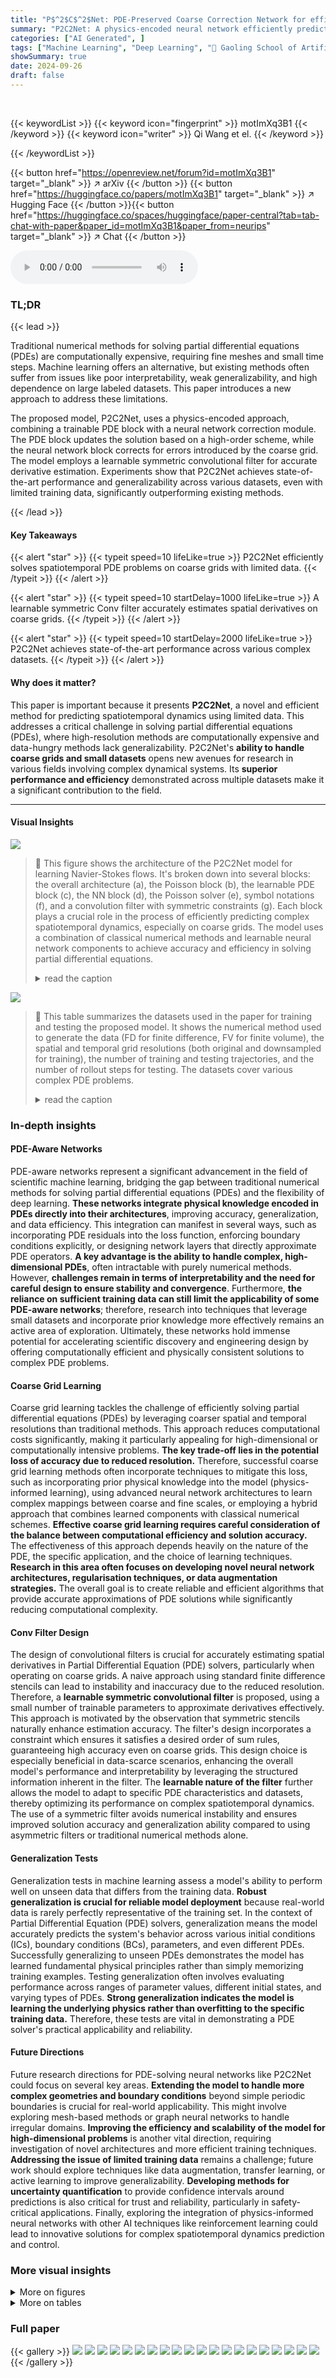 ```yaml
---
title: "P$^2$C$^2$Net: PDE-Preserved Coarse Correction Network for efficient prediction of spatiotemporal dynamics"
summary: "P2C2Net: A physics-encoded neural network efficiently predicts complex spatiotemporal dynamics using coarse grids and limited training data, achieving state-of-the-art results."
categories: ["AI Generated", ]
tags: ["Machine Learning", "Deep Learning", "🏢 Gaoling School of Artificial Intelligence, Renmin University of China",]
showSummary: true
date: 2024-09-26
draft: false
---
```


<br>

{{< keywordList >}}
{{< keyword icon="fingerprint" >}} motImXq3B1 {{< /keyword >}}
{{< keyword icon="writer" >}} Qi Wang et el. {{< /keyword >}}
 
{{< /keywordList >}}

{{< button href="https://openreview.net/forum?id=motImXq3B1" target="_blank" >}}
↗ arXiv
{{< /button >}}
{{< button href="https://huggingface.co/papers/motImXq3B1" target="_blank" >}}
↗ Hugging Face
{{< /button >}}{{< button href="https://huggingface.co/spaces/huggingface/paper-central?tab=tab-chat-with-paper&paper_id=motImXq3B1&paper_from=neurips" target="_blank" >}}
↗ Chat
{{< /button >}}




<audio controls>
    <source src="https://ai-paper-reviewer.com/motImXq3B1/podcast.wav" type="audio/wav">
    Your browser does not support the audio element.
</audio>


### TL;DR


{{< lead >}}

Traditional numerical methods for solving partial differential equations (PDEs) are computationally expensive, requiring fine meshes and small time steps. Machine learning offers an alternative, but existing methods often suffer from issues like poor interpretability, weak generalizability, and high dependence on large labeled datasets. This paper introduces a new approach to address these limitations. 

The proposed model, P2C2Net, uses a physics-encoded approach, combining a trainable PDE block with a neural network correction module. The PDE block updates the solution based on a high-order scheme, while the neural network block corrects for errors introduced by the coarse grid. The model employs a learnable symmetric convolutional filter for accurate derivative estimation.  Experiments show that P2C2Net achieves state-of-the-art performance and generalizability across various datasets, even with limited training data, significantly outperforming existing methods.

{{< /lead >}}


#### Key Takeaways

{{< alert "star" >}}
{{< typeit speed=10 lifeLike=true >}} P2C2Net efficiently solves spatiotemporal PDE problems on coarse grids with limited data. {{< /typeit >}}
{{< /alert >}}

{{< alert "star" >}}
{{< typeit speed=10 startDelay=1000 lifeLike=true >}} A learnable symmetric Conv filter accurately estimates spatial derivatives on coarse grids. {{< /typeit >}}
{{< /alert >}}

{{< alert "star" >}}
{{< typeit speed=10 startDelay=2000 lifeLike=true >}} P2C2Net achieves state-of-the-art performance across various complex datasets. {{< /typeit >}}
{{< /alert >}}

#### Why does it matter?
This paper is important because it presents **P2C2Net**, a novel and efficient method for predicting spatiotemporal dynamics using limited data. This addresses a critical challenge in solving partial differential equations (PDEs), where high-resolution methods are computationally expensive and data-hungry methods lack generalizability.  P2C2Net's **ability to handle coarse grids and small datasets** opens new avenues for research in various fields involving complex dynamical systems. Its **superior performance and efficiency** demonstrated across multiple datasets make it a significant contribution to the field.

------
#### Visual Insights



![](https://ai-paper-reviewer.com/motImXq3B1/figures_3_1.jpg)

> 🔼 This figure shows the architecture of the P2C2Net model for learning Navier-Stokes flows.  It's broken down into several blocks: the overall architecture (a), the Poisson block (b), the learnable PDE block (c), the NN block (d), the Poisson solver (e), symbol notations (f), and a convolution filter with symmetric constraints (g). Each block plays a crucial role in the process of efficiently predicting complex spatiotemporal dynamics, especially on coarse grids. The model uses a combination of classical numerical methods and learnable neural network components to achieve accuracy and efficiency in solving partial differential equations.
> <details>
> <summary>read the caption</summary>
> Figure 1: Schematic of P2C2Net for learning Navier-Stokes flows. (a), Overall model architecture. (b), Poisson block. (c), learnable PDE block. (d), NN block. (e), Poisson solver. (f), Symbol notations. (g), Conv filter with symmetric constraint.
> </details>





![](https://ai-paper-reviewer.com/motImXq3B1/tables_5_1.jpg)

> 🔼 This table summarizes the datasets used in the paper for training and testing the proposed model.  It shows the numerical method used to generate the data (FD for finite difference, FV for finite volume), the spatial and temporal grid resolutions (both original and downsampled for training), the number of training and testing trajectories, and the number of rollout steps for testing.  The datasets cover various complex PDE problems.
> <details>
> <summary>read the caption</summary>
> Table 1: Summary of datasets and training implementations. Note that '→' denotes the downsampling process from the original resolution (simulation) to the low resolution (training).
> </details>





### In-depth insights


#### PDE-Aware Networks
PDE-aware networks represent a significant advancement in the field of scientific machine learning, bridging the gap between traditional numerical methods for solving partial differential equations (PDEs) and the flexibility of deep learning.  **These networks integrate physical knowledge encoded in PDEs directly into their architectures**, improving accuracy, generalization, and data efficiency. This integration can manifest in several ways, such as incorporating PDE residuals into the loss function, enforcing boundary conditions explicitly, or designing network layers that directly approximate PDE operators.  **A key advantage is the ability to handle complex, high-dimensional PDEs**, often intractable with purely numerical methods.  However, **challenges remain in terms of interpretability and the need for careful design to ensure stability and convergence**.  Furthermore, **the reliance on sufficient training data can still limit the applicability of some PDE-aware networks**; therefore, research into techniques that leverage small datasets and incorporate prior knowledge more effectively remains an active area of exploration.  Ultimately, these networks hold immense potential for accelerating scientific discovery and engineering design by offering computationally efficient and physically consistent solutions to complex PDE problems.

#### Coarse Grid Learning
Coarse grid learning tackles the challenge of efficiently solving partial differential equations (PDEs) by leveraging coarser spatial and temporal resolutions than traditional methods.  This approach reduces computational costs significantly, making it particularly appealing for high-dimensional or computationally intensive problems.  **The key trade-off lies in the potential loss of accuracy due to reduced resolution.**  Therefore, successful coarse grid learning methods often incorporate techniques to mitigate this loss, such as incorporating prior physical knowledge into the model (physics-informed learning), using advanced neural network architectures to learn complex mappings between coarse and fine scales, or employing a hybrid approach that combines learned components with classical numerical schemes.  **Effective coarse grid learning requires careful consideration of the balance between computational efficiency and solution accuracy.**  The effectiveness of this approach depends heavily on the nature of the PDE, the specific application, and the choice of learning techniques.  **Research in this area often focuses on developing novel neural network architectures, regularisation techniques, or data augmentation strategies.**  The overall goal is to create reliable and efficient algorithms that provide accurate approximations of PDE solutions while significantly reducing computational complexity.

#### Conv Filter Design
The design of convolutional filters is crucial for accurately estimating spatial derivatives in Partial Differential Equation (PDE) solvers, particularly when operating on coarse grids.  A naive approach using standard finite difference stencils can lead to instability and inaccuracy due to the reduced resolution.  Therefore, a **learnable symmetric convolutional filter** is proposed, using a small number of trainable parameters to approximate derivatives effectively. This approach is motivated by the observation that symmetric stencils naturally enhance estimation accuracy.  The filter's design incorporates a constraint which ensures it satisfies a desired order of sum rules, guaranteeing high accuracy even on coarse grids. This design choice is especially beneficial in data-scarce scenarios, enhancing the overall model's performance and interpretability by leveraging the structured information inherent in the filter.  The **learnable nature of the filter** further allows the model to adapt to specific PDE characteristics and datasets, thereby optimizing its performance on complex spatiotemporal dynamics. The use of a symmetric filter avoids numerical instability and ensures improved solution accuracy and generalization ability compared to using asymmetric filters or traditional numerical methods alone.

#### Generalization Tests
Generalization tests in machine learning assess a model's ability to perform well on unseen data that differs from the training data.  **Robust generalization is crucial for reliable model deployment** because real-world data is rarely perfectly representative of the training set.  In the context of Partial Differential Equation (PDE) solvers, generalization means the model accurately predicts the system's behavior across various initial conditions (ICs), boundary conditions (BCs), parameters, and even different PDEs.  Successfully generalizing to unseen PDEs demonstrates the model has learned fundamental physical principles rather than simply memorizing training examples.  Testing generalization often involves evaluating performance across ranges of parameter values, different initial states, and varying types of PDEs. **Strong generalization indicates the model is learning the underlying physics rather than overfitting to the specific training data.**  Therefore, these tests are vital in demonstrating a PDE solver's practical applicability and reliability.

#### Future Directions
Future research directions for PDE-solving neural networks like P2C2Net could focus on several key areas.  **Extending the model to handle more complex geometries and boundary conditions** beyond simple periodic boundaries is crucial for real-world applicability. This might involve exploring mesh-based methods or graph neural networks to handle irregular domains.  **Improving the efficiency and scalability of the model for high-dimensional problems** is another vital direction, requiring investigation of novel architectures and more efficient training techniques.  **Addressing the issue of limited training data** remains a challenge; future work should explore techniques like data augmentation, transfer learning, or active learning to improve generalizability.  **Developing methods for uncertainty quantification** to provide confidence intervals around predictions is also critical for trust and reliability, particularly in safety-critical applications.  Finally, exploring the integration of physics-informed neural networks with other AI techniques like reinforcement learning could lead to innovative solutions for complex spatiotemporal dynamics prediction and control.


### More visual insights

<details>
<summary>More on figures
</summary>


![](https://ai-paper-reviewer.com/motImXq3B1/figures_6_1.jpg)

> 🔼 This figure presents a comparison of P2C2Net against several baseline models. The comparison includes four different partial differential equations (PDEs). For each PDE, the figure shows three plots: error distribution, error propagation curves, and snapshots of the predicted solutions. Error distribution shows the range of errors, error propagation shows how errors change over time, and snapshots show the visual representation of the predicted solutions. This figure aims to demonstrate the superiority of P2C2Net in terms of solution accuracy and generalization.
> <details>
> <summary>read the caption</summary>
> Figure 3: An overview of the comparison between our P2C2Net and baseline models, including error distributions (left), error propagation curves (middle), and predicted solutions (right). (a)-(d) show the qualitative results on Burgers, GS, FN, and NS equations, respectively. These PDE systems are trained with grid sizes of 25×25, 32×32, 64×64, and 64×64 accordingly.
> </details>



![](https://ai-paper-reviewer.com/motImXq3B1/figures_8_1.jpg)

> 🔼 This figure compares the energy spectra of the proposed P2C2Net model against several baseline models, including FNO, UNet, LI, and PeRCNN, and the ground truth. The x-axis represents the wavenumber k, and the y-axis represents the scaled energy spectrum E(k)k⁵. The plot shows that the energy spectra of P2C2Net closely matches the ground truth across different wavenumbers.  The inset is a zoomed-in view of the lower wavenumber region to better show the differences among the models.
> <details>
> <summary>read the caption</summary>
> Figure 4: Energy spectra.
> </details>



![](https://ai-paper-reviewer.com/motImXq3B1/figures_8_2.jpg)

> 🔼 This figure presents a comparison of the proposed P2C2Net model against several baseline models across four different partial differential equation (PDE) systems.  The comparison is shown through visualizations of error distributions, error propagation curves, and example solution snapshots. Four PDE systems are used, each with different levels of complexity,  illustrating the performance of P2C2Net under varying conditions.
> <details>
> <summary>read the caption</summary>
> Figure 3: An overview of the comparison between our P2C2Net and baseline models, including error distributions (left), error propagation curves (middle), and predicted solutions (right). (a)-(d) show the qualitative results on Burgers, GS, FN, and NS equations, respectively. These PDE systems are trained with grid sizes of 25×25, 32×32, 64×64, and 64×64 accordingly.
> </details>



![](https://ai-paper-reviewer.com/motImXq3B1/figures_9_1.jpg)

> 🔼 This bar chart compares the inference time cost (in seconds) between a numerical solver and the proposed P2C2Net model across three different partial differential equations (PDEs): Gray-Scott (GS), FitzHugh-Nagumo (FN), and Navier-Stokes (NS).  For each PDE, the chart shows the time taken by the numerical solver and P2C2Net, highlighting the significant speedup achieved by P2C2Net. The speedup factors are explicitly indicated for each PDE.  This figure illustrates the computational efficiency gains of the P2C2Net method.
> <details>
> <summary>read the caption</summary>
> Figure 6: Computational time for comparison.
> </details>



![](https://ai-paper-reviewer.com/motImXq3B1/figures_14_1.jpg)

> 🔼 The figure illustrates the architecture of the Fourier Neural Operator (FNO) model.  The FNO model consists of three main components: a lift operation (P), a projection operation (Q), and L Fourier layers. The lift operation transforms the input into a higher-dimensional representation.  Each Fourier layer performs a Fast Fourier Transform (FFT), spectral filtering and convolution using R<sub>θ</sub>, and an Inverse Fast Fourier Transform (iFFT), capturing both local and global features. The projection operation maps the output of the final Fourier layer back into the original data space. A linear transformation (W<sup>l</sup>) and activation function (σ) are also included within each Fourier layer. The model is designed to handle inputs and outputs in the form of functions.
> <details>
> <summary>read the caption</summary>
> Figure S1: The architecture of FNO Model
> </details>



![](https://ai-paper-reviewer.com/motImXq3B1/figures_15_1.jpg)

> 🔼 This figure shows the architecture of P2C2Net, a physics-encoded correction learning model for efficiently solving spatiotemporal PDE problems. It's composed of four main blocks: a state variable correction block, a learnable PDE block, a Poisson block, and a neural network (NN) block.  The figure details the data flow through these blocks, highlighting the learnable symmetric convolutional filter used for accurate spatial derivative estimation and the RK4 integration scheme for temporal evolution.  Subfigures (a)-(g) break down the overall architecture and individual components.
> <details>
> <summary>read the caption</summary>
> Figure 1: Schematic of P2C2Net for learning Navier-Stokes flows. (a), Overall model architecture. (b), Poisson block. (c), learnable PDE block. (d), NN block. (e), Poisson solver. (f), Symbol notations. (g), Conv filter with symmetric constraint.
> </details>



![](https://ai-paper-reviewer.com/motImXq3B1/figures_18_1.jpg)

> 🔼 This figure compares the performance of P2C2Net against other baseline models across four different PDE systems.  It shows error distributions, error propagation curves, and example predictions for each model on the Burgers, Gray-Scott, FitzHugh-Nagumo, and Navier-Stokes equations. The training grid sizes varied depending on the equation. The results demonstrate P2C2Net's superior performance in terms of accuracy and stability.
> <details>
> <summary>read the caption</summary>
> Figure 3: An overview of the comparison between our P2C2Net and baseline models, including error distributions (left), error propagation curves (middle), and predicted solutions (right). (a)-(d) show the qualitative results on Burgers, GS, FN, and NS equations, respectively. These PDE systems are trained with grid sizes of 25×25, 32×32, 64×64, and 64×64 accordingly.
> </details>



![](https://ai-paper-reviewer.com/motImXq3B1/figures_21_1.jpg)

> 🔼 This figure presents a comparison of P2C2Net against several baseline models on four different PDE systems (Burgers, Gray-Scott, FitzHugh-Nagumo, and Navier-Stokes).  For each PDE, it shows three subfigures: 1) Error Distribution: Illustrates the distribution of prediction errors, revealing the accuracy and robustness of each model. 2) Error Propagation: Plots the error propagation over time, providing insights into the stability and long-term prediction capability of the models. 3) Predicted Solutions: Visualizes the predicted solutions, comparing them qualitatively to the ground truth. The different subfigures (a-d) showcase the performance on varying PDE systems trained on different grid resolutions.
> <details>
> <summary>read the caption</summary>
> Figure 3: An overview of the comparison between our P2C2Net and baseline models, including error distributions (left), error propagation curves (middle), and predicted solutions (right). (a)-(d) show the qualitative results on Burgers, GS, FN, and NS equations, respectively. These PDE systems are trained with grid sizes of 25×25, 32×32, 64×64, and 64×64 accordingly.
> </details>



</details>




<details>
<summary>More on tables
</summary>


![](https://ai-paper-reviewer.com/motImXq3B1/tables_6_1.jpg)
> 🔼 This table summarizes the datasets used in the paper's experiments.  It shows the numerical methods used to generate the data (FD for finite difference, FV for finite volume), the spatial and temporal grid resolutions (before and after downsampling), the number of training and testing trajectories, and the number of rollout steps in each testing trajectory.  The downsampling from higher resolution simulation data to lower resolution training data is indicated by the '→' symbol.
> <details>
> <summary>read the caption</summary>
> Table 1: Summary of datasets and training implementations. Note that '→' denotes the downsampling process from the original resolution (simulation) to the low resolution (training).
> </details>

![](https://ai-paper-reviewer.com/motImXq3B1/tables_7_1.jpg)
> 🔼 This table presents a quantitative comparison of the proposed P2C2Net model's performance against several baseline models across different PDE datasets (Burgers, GS, FN, NS).  The metrics used for comparison include RMSE, MAE, MNAD, and HCT (High Correction Time).  The HCT values for Burgers, GS, and FN reflect the point where the dynamics stabilize.  The 'Promotion' row indicates the percentage improvement achieved by P2C2Net over the best-performing baseline model for each metric.
> <details>
> <summary>read the caption</summary>
> Table 2: Quantitative results of our model and baselines. For the case of Burgers, GS, and FN, our model inferred the test set's upper time limits of 1.4 s, 2000 s, and 10 s, respectively, as the trajectories of dynamics get stabilized. We take these limits in HCT to facilitate evaluation metrics calculation.
> </details>

![](https://ai-paper-reviewer.com/motImXq3B1/tables_9_1.jpg)
> 🔼 This table presents a quantitative analysis of the ablation study conducted on the P2C2Net model for the Burgers equation. Five different models were evaluated: Model 1 (replacing symmetric convolutions with regular convolutions), Model 2 (using convolution kernels with finite difference stencils), Model 3 (removing the Correction Block), Model 4 (substituting RK4 integration with first-order Euler methods), and the full P2C2Net architecture.  The performance of each model is assessed using four metrics: RMSE, MAE, MNAD, and HCT. The results clearly demonstrate the importance of the symmetric convolutional filter, the correction block, and the high-order RK4 integration scheme for achieving high accuracy in solving the Burgers equation.
> <details>
> <summary>read the caption</summary>
> Table 3: Results for the ablation study of P2C2Net.
> </details>

![](https://ai-paper-reviewer.com/motImXq3B1/tables_19_1.jpg)
> 🔼 This table presents the ablation study results on the impact of different kernel sizes (3x3, 5x5, and 7x7) used in the learnable symmetric convolution filter within the P2C2Net model. The results are evaluated using four metrics: RMSE, MAE, MNAD, and HCT on the Burgers dataset. The 5x5 kernel shows significantly better performance compared to others, highlighting the impact of kernel size selection on the model's accuracy and efficiency.
> <details>
> <summary>read the caption</summary>
> Table S1: Impact of different kernel sizes.
> </details>

![](https://ai-paper-reviewer.com/motImXq3B1/tables_19_2.jpg)
> 🔼 This table summarizes the datasets used in the paper's experiments, including the numerical methods used to generate the data (FD for finite difference, FV for finite volume), the spatial and temporal grid resolutions, the number of training and testing trajectories, and the number of rollout steps for each dataset.  It also shows how the high-resolution simulation data was downsampled to create the lower-resolution training data used in the experiments. The table highlights the varying complexities of the datasets and training setups.
> <details>
> <summary>read the caption</summary>
> Table 1: Summary of datasets and training implementations. Note that “→” denotes the downsampling process from the original resolution (simulation) to the low resolution (training).
> </details>

![](https://ai-paper-reviewer.com/motImXq3B1/tables_20_1.jpg)
> 🔼 This table shows the impact of adding Gaussian noise to the training data on the performance of the P<sup>2</sup>C<sup>2</sup>Net model. The results are presented in terms of RMSE, MAE, MNAD, and HCT.  The table compares the performance metrics when 1% noise is added, when 0.5% noise is added, and when no noise is added.
> <details>
> <summary>read the caption</summary>
> Table S3: Impact of noise on P<sup>2</sup>C<sup>2</sup>Net performance
> </details>

![](https://ai-paper-reviewer.com/motImXq3B1/tables_20_2.jpg)
> 🔼 This table presents the results of an ablation study conducted on the Burgers equation to evaluate the impact of reducing the training data size.  It compares the model's performance (RMSE, MAE, MNAD, and HCT) when trained with a reduced dataset (20% reduction) against the performance when trained with the original dataset (5 trajectories with 400 snapshots each). The results demonstrate the robustness of the P2C2Net model even with a significant reduction in training data.
> <details>
> <summary>read the caption</summary>
> Table S4: Impact of sparser Burgers dataset on P2C2Net performance
> </details>

![](https://ai-paper-reviewer.com/motImXq3B1/tables_21_1.jpg)
> 🔼 This table presents a comparison of the P2C2Net model's performance using two different types of boundary conditions: 'Complex' and 'Periodic'.  For each condition, the table shows the Root Mean Square Error (RMSE), Mean Absolute Error (MAE), Mean Normalized Absolute Difference (MNAD), and High Correction Time (HCT).  The results demonstrate the model's ability to generalize to different boundary conditions, achieving similar levels of accuracy in both cases.
> <details>
> <summary>read the caption</summary>
> Table S5: Generalization of P2C2Net over different boundaries on the Burgers example for 10 trajectories.
> </details>

</details>




### Full paper

{{< gallery >}}
<img src="https://ai-paper-reviewer.com/motImXq3B1/1.png" class="grid-w50 md:grid-w33 xl:grid-w25" />
<img src="https://ai-paper-reviewer.com/motImXq3B1/2.png" class="grid-w50 md:grid-w33 xl:grid-w25" />
<img src="https://ai-paper-reviewer.com/motImXq3B1/3.png" class="grid-w50 md:grid-w33 xl:grid-w25" />
<img src="https://ai-paper-reviewer.com/motImXq3B1/4.png" class="grid-w50 md:grid-w33 xl:grid-w25" />
<img src="https://ai-paper-reviewer.com/motImXq3B1/5.png" class="grid-w50 md:grid-w33 xl:grid-w25" />
<img src="https://ai-paper-reviewer.com/motImXq3B1/6.png" class="grid-w50 md:grid-w33 xl:grid-w25" />
<img src="https://ai-paper-reviewer.com/motImXq3B1/7.png" class="grid-w50 md:grid-w33 xl:grid-w25" />
<img src="https://ai-paper-reviewer.com/motImXq3B1/8.png" class="grid-w50 md:grid-w33 xl:grid-w25" />
<img src="https://ai-paper-reviewer.com/motImXq3B1/9.png" class="grid-w50 md:grid-w33 xl:grid-w25" />
<img src="https://ai-paper-reviewer.com/motImXq3B1/10.png" class="grid-w50 md:grid-w33 xl:grid-w25" />
<img src="https://ai-paper-reviewer.com/motImXq3B1/11.png" class="grid-w50 md:grid-w33 xl:grid-w25" />
<img src="https://ai-paper-reviewer.com/motImXq3B1/12.png" class="grid-w50 md:grid-w33 xl:grid-w25" />
<img src="https://ai-paper-reviewer.com/motImXq3B1/13.png" class="grid-w50 md:grid-w33 xl:grid-w25" />
<img src="https://ai-paper-reviewer.com/motImXq3B1/14.png" class="grid-w50 md:grid-w33 xl:grid-w25" />
<img src="https://ai-paper-reviewer.com/motImXq3B1/15.png" class="grid-w50 md:grid-w33 xl:grid-w25" />
<img src="https://ai-paper-reviewer.com/motImXq3B1/16.png" class="grid-w50 md:grid-w33 xl:grid-w25" />
<img src="https://ai-paper-reviewer.com/motImXq3B1/17.png" class="grid-w50 md:grid-w33 xl:grid-w25" />
<img src="https://ai-paper-reviewer.com/motImXq3B1/18.png" class="grid-w50 md:grid-w33 xl:grid-w25" />
<img src="https://ai-paper-reviewer.com/motImXq3B1/19.png" class="grid-w50 md:grid-w33 xl:grid-w25" />
<img src="https://ai-paper-reviewer.com/motImXq3B1/20.png" class="grid-w50 md:grid-w33 xl:grid-w25" />
{{< /gallery >}}